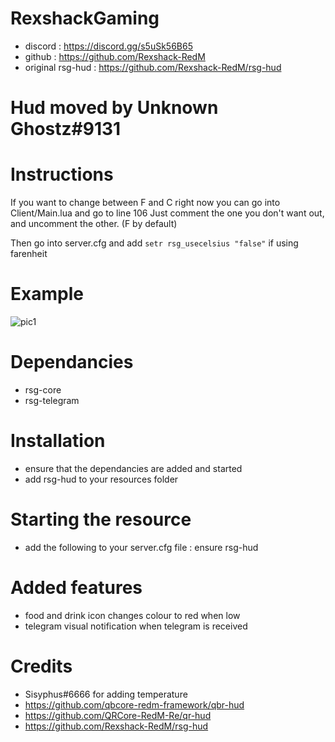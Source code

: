 # RexshackGaming
- discord : https://discord.gg/s5uSk56B65
- github : https://github.com/Rexshack-RedM
- original rsg-hud : https://github.com/Rexshack-RedM/rsg-hud

# Hud moved by Unknown Ghostz#9131

# Instructions
If you want to change between F and C right now you can go into Client/Main.lua and go to line 106
Just comment the one you don't want out, and uncomment the other. (F by default)

Then go into server.cfg and add ```setr rsg_usecelsius "false"``` if using farenheit

# Example
![pic1](https://media.discordapp.net/attachments/1090595017095118948/1191105064203468861/Screenshot_102.png?ex=65a43a08&is=6591c508&hm=24f7e051771561a2fa9954b3de76cda7432082ef497d15022f6c48018265b0e6&=&format=webp&quality=lossless&width=938&height=529)

# Dependancies
- rsg-core
- rsg-telegram

# Installation
- ensure that the dependancies are added and started
- add rsg-hud to your resources folder

# Starting the resource
- add the following to your server.cfg file : ensure rsg-hud

# Added features
- food and drink icon changes colour to red when low
- telegram visual notification when telegram is received

# Credits
- Sisyphus#6666 for adding temperature
- https://github.com/qbcore-redm-framework/qbr-hud
- https://github.com/QRCore-RedM-Re/qr-hud
- https://github.com/Rexshack-RedM/rsg-hud
